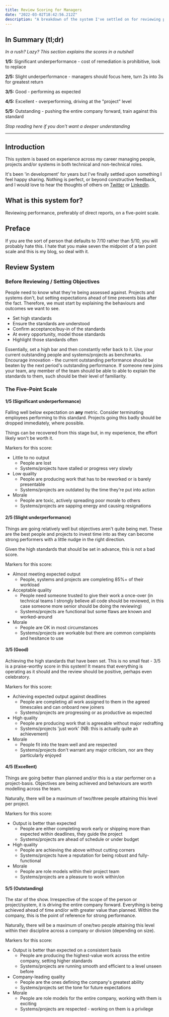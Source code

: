 ```yaml
---
title: Review Scoring for Managers
date: "2022-03-02T18:42:56.212Z"
description: "A breakdown of the system I've settled on for reviewing performance on a five-point scale"
---
```


## In Summary (tl;dr)

_In a rush? Lazy? This section explains the scores in a nutshell_

**1/5:** Significant underperformance - cost of remediation is prohibitive, look to replace

**2/5:** Slight underperformance - managers should focus here, turn 2s into 3s for greatest return

**3/5:** Good - performing as expected

**4/5:** Excellent - overperforming, driving at the "project" level

**5/5:** Outstanding - pushing the entire company forward, train against this standard

_Stop reading here if you don't want a deeper understanding_

---

## Introduction

This system is based on experience across my career managing people, projects and/or systems in both technical and non-technical roles.

It's been 'in development' for years but I've finally settled upon something I feel happy sharing. Nothing is perfect, or beyond constructive feedback, and I would love to hear the thoughts of others on [Twitter](https://twitter.com/eStivaros) or [LinkedIn](https://linkedin.com/in/estivaros).

## What is this system for?

Reviewing performance, preferably of direct reports, on a five-point scale.

## Preface

If you are the sort of person that defaults to 7/10 rather than 5/10, you will probably hate this. I hate that you make seven the midpoint of a ten point scale and this is my blog, so deal with it.

## Review System

### Before Reviewing / Setting Objectives

People need to know what they're being assessed against. Projects and systems don't, but setting expectations ahead of time prevents bias after the fact. Therefore, we must start by explaining the behaviours and outcomes we want to see.

- Set high standards
- Ensure the standards are understood
- Confirm acceptance/buy-in of the standards
- At every opportunity, model those standards
- Highlight those standards often

Essentially, set a high bar and then constantly refer back to it. Use your current outstanding people and systems/projects as benchmarks. Encourage innovation - the current outstanding performance should be beaten by the next period's outstanding performance. If someone new joins your team, any member of the team should be able to able to explain the standards to them, such should be their level of familiarity.

### The Five-Point Scale

#### 1/5 (Significant underperformance)

Falling well below expectation on **any** metric. Consider terminating employees performing to this standard. Projects going this badly should be dropped immediately, where possible.

Things can be recovered from this stage but, in my experience, the effort likely won't be worth it.

Markers for this score:

- Little to no output
  - People are lost
  - Systems/projects have stalled or progress very slowly
- Low quality
  - People are producing work that has to be reworked or is barely presentable
  - Systems/projects are outdated by the time they're put into action
- Morale
  - People are toxic, actively spreading poor morale to others
  - Systems/projects are sapping energy and causing resignations

#### 2/5 (Slight underperformance)

Things are going relatively well but objectives aren't quite being met.
These are the best people and projects to invest time into as they can become strong performers with a little nudge in the right direction.

Given the high standards that should be set in advance, this is not a bad score.

Markers for this score:

- Almost meeting expected output
  - People, systems and projects are completing 85%+ of their workload
- Acceptable quality
  - People need someone trusted to give their work a once-over (in technical teams I strongly believe all code should be reviewed, in this case someone more senior should be doing the reviewing)
  - Systems/projects are functional but some flaws are known and worked-around
- Morale
  - People are OK in most circumstances
  - Systems/projects are workable but there are common complaints and hesitance to use

#### 3/5 (Good)

Achieving the high standards that have been set. This is no small feat - 3/5 is a praise-worthy score in this system!
It means that everything is operating as it should and the review should be positive, perhaps even celebratory.

Markers for this score:

- Achieving expected output against deadlines
  - People are completing all work assigned to them in the agreed timescales and can onboard new joiners
  - Systems/projects are progressing or as productive as expected
- High quality
  - People are producing work that is agreeable without major redrafting
  - Systems/projects 'just work' (NB: this is actually quite an achievement)
- Morale
  - People fit into the team well and are respected
  - Systems/projects don't warrant any major criticism, nor are they particularly enjoyed

#### 4/5 (Excellent)

Things are going better than planned and/or this is a star performer on a project-basis. Objectives are being achieved and behaviours are worth modelling across the team.

Naturally, there will be a maximum of two/three people attaining this level per project.

Markers for this score:

- Output is better than expected
  - People are either completing work early or shipping more than expected within deadlines, they guide the project
  - Systems/projects are ahead of schedule or under budget
- High quality
  - People are achieving the above without cutting corners
  - Systems/projects have a reputation for being robust and fully-functional
- Morale
  - People are role models within their project team
  - Systems/projects are a pleasure to work within/on

#### 5/5 (Outstanding)

The star of the show. Irrespective of the scope of the person or project/system, it is driving the entire company forward. Everything is being achieved ahead of time and/or with greater value than planned. Within the company, this is the point of reference for strong performance.

Naturally, there will be a maximum of one/two people attaining this level within their discipline across a company or division (depending on size).

Markers for this score:

- Output is better than expected on a consistent basis
  - People are producing the highest-value work across the entire company, setting higher standards
  - Systems/projects are running smooth and efficient to a level unseen before
- Company-leading quality
  - People are the ones defining the company's greatest ability
  - Systems/projects set the tone for future expectations
- Morale
  - People are role models for the entire company, working with them is exciting
  - Systems/projects are respected - working on them is a privilege
